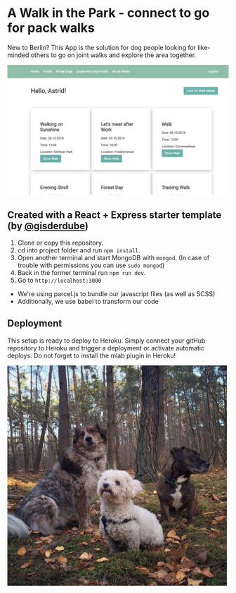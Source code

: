 # A Walk in the Park - connect to go for pack walks

New to Berlin?
This App is the solution for dog people looking for like-minded others to go on joint walks and explore the area together.

![Screen Shot](https://github.com/AstiV/aWalkInThePark/blob/master/img/ScreenShot.png)

## Created with a React + Express starter template (by [@gisderdube](https://github.com/gisderdube))

1. Clone or copy this repository.
2. cd into project folder and run `npm install`.
3. Open another terminal and start MongoDB with `mongod`. (In case of trouble with permissions you can use `sudo mongod`)
4. Back in the former terminal run `npm run dev`.
5. Go to `http://localhost:3000`

-   We're using parcel.js to bundle our javascript files (as well as SCSS)
-   Additionally, we use babel to transform our code

## Deployment

This setup is ready to deploy to Heroku.
Simply connect your gitHub repository to Heroku and trigger a deployment or activate automatic deploys.
Do not forget to install the mlab plugin in Heroku!

<img src="/img/Dogs.jpg" alt="Dogs in the Woods" width="500">
